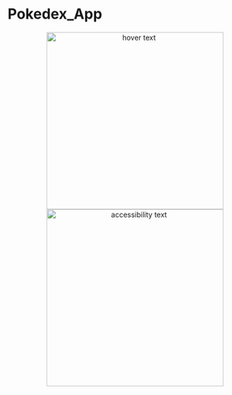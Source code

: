 # Pokedex_App


<p align="center">
  <img src="https://github.com/emad-eddine/Pokedex_App/assets/71189781/939793a0-e839-4502-a2e6-ff335ec6e2ea" width="350" title="hover text">
  <img src="https://github.com/emad-eddine/Pokedex_App/assets/71189781/bcda2b06-71de-4477-91cd-7ef738193bb5" width="350" alt="accessibility text">
</p>
